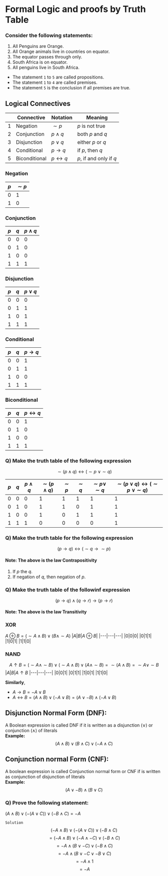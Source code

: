 # Formal Logic and proofs by Truth Table

### __Consider the following statements:__ 

1. All Penguins are Orange.
2. All Orange animals live in countries on equator.
3. The equator passes through only.
4. South Africa is on equator.
5. All penguins live in South Africa.

- The statement `1` to `5` are called propositions.
- The statement `1` to `4` are called premises.
- The statement `5` is the conclusion if all premises are true.

## Logical Connectives
| | Connective | Notation |Meaning|
|---|---|---|---|
|$1$| Negation| $\sim p$ |$p$ is not true
|2| Conjunction|$p \land q$|both $p$ and $q$
3| Disjunction |$p \lor q$ | either $p$ or $q$
4| Conditional | $p\to q$ | if $p$, then $q$
5| Biconditional | $p \leftrightarrow q$ | $p$, if and only if $q$


### Negation
|$p$|$\sim p$|
|---|---|
$0$|$1$
$1$|$0$

### Conjunction
|$p$|$q$|$p \land q$
|---|---|---|
|$0$|$0$|$0$
|$0$|$1$|$0$
|$1$|$0$|$0$
|$1$|$1$|$1$

### Disjunction
|$p$|$q$| $p \lor q$
|---|---|---|
|$0$|$0$|$0$
|$0$|$1$|$1$
|$1$|$0$|$1$
|$1$|$1$|$1$

### Conditional
|$p$|$q$| $p \to q$
|---|---|---|
|$0$|$0$|$1$
|$0$|$1$|$1$
|$1$|$0$|$0$
|$1$|$1$|$1$

### Biconditional
|$p$|$q$| $p \leftrightarrow q$
|---|---|---|
|$0$|$0$|$1$
|$0$|$1$|$0$
|$1$|$0$|$0$
|$1$|$1$|$1$

### Q) Make the truth table of the following expression
$$\sim (p \land q) \leftrightarrow (\sim p ~ \lor \sim q) $$

| $p$ | $q$ | $p  \land q$ | $\sim (p \land q)$ | $\sim p$ |  $\sim q$ | $\sim p \lor \sim q$ | $\sim (p \lor q) \leftrightarrow (\sim p ~ \lor \sim q)$ |
| - | - | ---- | ------ | -- | -- | -------- | --------------------- |
| $0$| $0$| $0$   | $1$     | $1$ | $1$ | $1$       | $1$                    |
| $0$| $1$| $0$   | $1$     | $1$ | $0$ | $1$       | $1$                    |
| $1$| $0$| $0$   | $1$     | $0$ | $1$ | $1$       | $1$                    |
| $1$| $1$| $1$   | $0$     | $0$ | $0$ | $0$       | $1$                    |

### Q) Make the truth table for the following expression
$$(p \to q) \leftrightarrow (\sim q \to \sim p)$$

#### __Note:__ The above is the law Contrapositivity
1. If $p$ the $q$.
2. If negation of $q$, then negation of $p$.

### Q) Make the truth table of the followinf expression
$$(p \to q) \land (q \to r) \to (p \to r)$$

#### __Note:__ The above is the law Transitivity

### XOR
$A \oplus B = (\sim A \land B) \lor (B \land \sim A)$
|$A$|$B$|$A \oplus B$|
|---|---|---|
|$0$|$0$|$0$|
|$0$|$1$|$1$|
|$1$|$0$|$1$|
|$1$|$1$|$0$|

### NAND
$$A \uparrow B = (\sim A \land \sim B) \lor (\sim A \land B) \lor ( A \land \sim B) = \sim(A \land B) = \sim A \lor \sim B$$
|$A$|$B$|$A \uparrow B$
|---|---|---|
|$0$|$0$|$1$|
|$0$|$1$|$1$|
|$1$|$0$|$1$|
|$1$|$1$|$0$|

__Similarly__, 
- $A \to B = -A \lor B$ 
- $A \leftrightarrow B = (A \land B) \lor (-A \lor B) = (A \lor -B) \land (-A \lor B)$

## Disjunction Normal Form (DNF):
A Boolean expression is called DNF if it is written as a disjunction $(\lor)$ or conjunction $(\land)$ of literals<br>
__Example:__
$$(A \land B) \lor (B \land C) \lor (-A \land C)$$

## Conjunction normal Form (CNF):
A boolean expression is called Conjunction normal form or CNF if is written as conjunction of disjunction of literals<br>
__Example:__
$$(A \lor -B) \land (B \lor C)$$

### Q) Prove the following statement:
$(A \land B) \lor (-(A \lor C)) \lor (-B \land C) = -A$

```Solution```
$$(-A \land B) \lor (-(A \lor C)) \lor (-B \land C)$$
$$ = (-A \land B) \lor (-A \land -C) \lor (-B \land C)$$
$$ = -A \land (B \lor -C) \lor (-B \land C)$$
$$ = -A \land (B \lor -C \lor -B \lor C)$$
$$ = -A \land 1$$
$$ = -A $$

